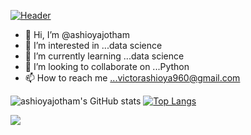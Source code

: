 [![Header](https://raw.githubusercontent.com/ashioyajotham/<OWNER>/<OWNER>/readme_header.png "Header")](https://some-url.dev/)

- 👋 Hi, I’m @ashioyajotham
- 👀 I’m interested in ...data science
- 🌱 I’m currently learning ...data science
- 💞️ I’m looking to collaborate on ...Python
- 📫 How to reach me ...victorashioya960@gmail.com

<!---
ashioyajotham/ashioyajotham is a ✨ special ✨ repository because its `README.md` (this file) appears on your GitHub profile.
You can click the Preview link to take a look at your changes.
--->
![ashioyajotham's GitHub stats](https://github-readme-stats.vercel.app/api?username=ashioyajotham&show_icons=true&theme=tokyonight)
[![Top Langs](https://github-readme-stats.vercel.app/api/top-langs/?username=ashioyajotham&layout=compact)](https://github.com/ashioyajotham/github-readme-stats)

<img align="center" src="https://github-readme-stats.vercel.app/api/<CARD_TYPE>/?username=ashioyajotham&theme=tokyonight" />

